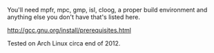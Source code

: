 You'll need mpfr, mpc, gmp, isl, cloog, a proper build environment and anything else you don't have that's listed here.

http://gcc.gnu.org/install/prerequisites.html

Tested on Arch Linux circa end of 2012.
